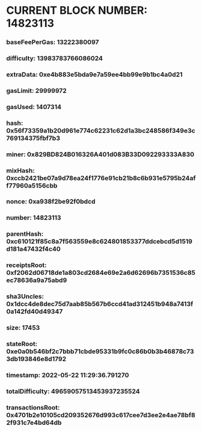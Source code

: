 # CURRENT BLOCK NUMBER: 14823113

### baseFeePerGas: 13222380097
### difficulty: 13983783766086024
### extraData: 0xe4b883e5bda9e7a59ee4bb99e9b1bc4a0d21
### gasLimit: 29999972
### gasUsed: 1407314
### hash: 0x56f73359a1b20d961e774c62231c62d1a3bc248586f349e3c769134375fbf7b3
### miner: 0x829BD824B016326A401d083B33D092293333A830
### mixHash: 0xccb2421be07a9d78ea24f1776e91cb21b8c6b931e5795b24aff77960a5156cbb
### nonce: 0xa938f2be92f0bdcd
### number: 14823113
### parentHash: 0xc610121f85c8a7f563559e8c624801853377ddcebcd5d1519d181a47432f4c40
### receiptsRoot: 0xf2062d06718de1a803cd2684e69e2a6d62696b7351536c85ec78636a9a75abd9
### sha3Uncles: 0x1dcc4de8dec75d7aab85b567b6ccd41ad312451b948a7413f0a142fd40d49347
### size: 17453
### stateRoot: 0xe0a0b546bf2c7bbb71cbde95331b9fc0c86b0b3b46878c733db193846e8d1792
### timestamp: 2022-05-22 11:29:36.791270
### totalDifficulty: 49659057513453937235524
### transactionsRoot: 0x4701b2e10105cd209352676d993c617cee7d3ee2e4ae78bf82f931c7e4bd64db
